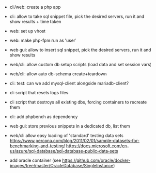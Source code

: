 - cli/web: create a php app

- cli: allow to take sql snippet file, pick the desired servers, run it and show results + time taken

- web: set up vhost

- web: make php-fpm run as 'user'

- web gui: allow to insert sql snippet, pick the desired servers, run it and show results

- web/cli: allow custom db setup scripts (load data and set session vars)

- web/cli: allow auto db-schema create+teardown

- cli: test: can we add mysql-client alongside mariadb-client?

- cli script that resets logs files

- cli script that destroys all existing dbs, forcing containers to recreate them

- cli: add phpbench as dependency

- web gui: store previous snippets in a dedicated db, list them

- web/cli allow easy loading of 'standard' testing data sets
  https://www.percona.com/blog/2011/02/01/sample-datasets-for-benchmarking-and-testing/
  https://docs.microsoft.com/en-us/azure/sql-database/sql-database-public-data-sets

- add oracle container (see https://github.com/oracle/docker-images/tree/master/OracleDatabase/SingleInstance)
